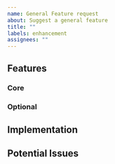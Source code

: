 ```yaml
---
name: General Feature request
about: Suggest a general feature
title: ""
labels: enhancement
assignees: ""
---
```


## Features

<!--- Add some general description of the main idea for this feature --->

### Core

<!--- Core features form the very basis of this feature request to make it meaningful --->

### Optional

<!--- Optional features are nice to haves that are meaningful but do not affect the overall idea even if left out --->

## Implementation

<!--- Add as many descriptive implementation guides as possible, if any --->

## Potential Issues

<!--- Add as many foreseeable issues as possible, if any --->
